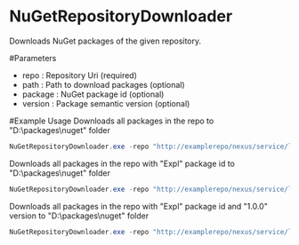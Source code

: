 # NuGetRepositoryDownloader
Downloads NuGet packages of the given repository.

#Parameters
  * repo : Repository Uri (required)
  * path : Path to download packages (optional)
  * package : NuGet package id (optional)
  * version : Package semantic version (optional)

#Example Usage
Downloads all packages in the repo to "D:\packages\nuget" folder
```csharp
NuGetRepositoryDownloader.exe -repo "http://examplerepo/nexus/service/local/nuget/Example/" -path "d:\packages\nuget"
```
Downloads all packages in the repo with "Expl" package id to "D:\packages\nuget" folder
```csharp
NuGetRepositoryDownloader.exe -repo "http://examplerepo/nexus/service/local/nuget/Example/" -path "d:\packages\nuget" -package "Expl"
```
Downloads all packages in the repo with "Expl" package id and "1.0.0" version to "D:\packages\nuget" folder
```csharp
NuGetRepositoryDownloader.exe -repo "http://examplerepo/nexus/service/local/nuget/Example/" -path "d:\packages\nuget" -package "Expl" -version "1.0.0"
```
